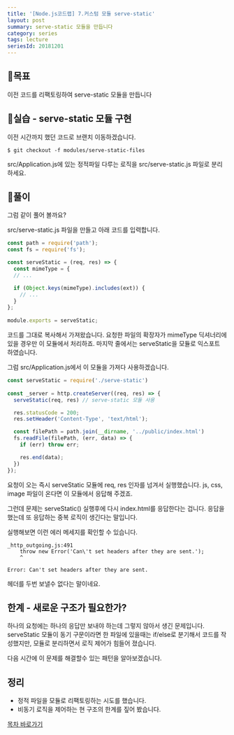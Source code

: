 ```yaml
---
title: '[Node.js코드랩] 7.커스텀 모듈 serve-static'
layout: post
summary: serve-static 모듈을 만듭니다
category: series
tags: lecture
seriesId: 20181201
---
```


## 🌳목표 

이전 코드를 리팩토링하여 serve-static 모듈을 만듭니다 

## 🐤실습 - serve-static 모듈 구현 

이전 시간까지 했던 코드로 브랜치 이동하겠습니다.

```
$ git checkout -f modules/serve-static-files
```

src/Application.js에 있는 정적파일 다루는 로직을 src/serve-static.js 파일로 분리하세요. 

## 🐤풀이 

그럼 같이 풀어 볼까요? 

src/serve-static.js 파일을 만들고 아래 코드를 입력합니다.

```js
const path = require('path');
const fs = require('fs');

const serveStatic = (req, res) => {
  const mimeType = {
  // ...

  if (Object.keys(mimeType).includes(ext)) {
    // ...
  }
};
    
module.exports = serveStatic;
```

코드를 그대로 복사해서 가져왔습니다. 
요청한 파일의 확장자가 mimeType 딕셔너리에 있을 경우만 이 모듈에서 처리하죠.
마지막 줄에서는 serveStatic을 모듈로 익스포트 하였습니다.

그럼 src/Application.js에서 이 모듈을 가져다 사용하겠습니다.

```js
const serveStatic = require('./serve-static')
    
const _server = http.createServer((req, res) => {
  serveStatic(req, res) // serve-static 모듈 사용 

  res.statusCode = 200;
  res.setHeader('Content-Type', 'text/html');

  const filePath = path.join(__dirname, '../public/index.html')
  fs.readFile(filePath, (err, data) => {
    if (err) throw err;

    res.end(data);
  })
});
```

요청이 오는 즉시 serveStatic 모듈에 req, res 인자를 넘겨서 실행했습니다.
js, css, image 파일이 온다면 이 모듈에서 응답해 주겠죠. 

그런데 문제는 serveStatic() 실행후에 다시 index.html를 응답한다는 겁니다.
응답을 했는데 또 응답하는 중복 로직이 생긴다는 말입니다.

실행해보면 이런 에러 메세지를 확인할 수 있습니다. 

```
_http_outgoing.js:491
    throw new Error('Can\'t set headers after they are sent.');
    ^

Error: Can't set headers after they are sent.
```

헤더를 두번 보낼수 없다는 말이네요.

## 한계 - 새로운 구조가 필요한가? 

하나의 요청에는 하나의 응답만 보내야 하는데 그렇지 않아서 생긴 문제입니다.
serveStatic 모듈이 동기 구문이라면 한 파일에 있을때는 if/else로 분기해서 코드를 작성했지만, 모듈로 분리하면서 로직 제어가 힘들어 졌습니다. 

다음 시간에 이 문제를 해결할수 있는 패턴을 알아보겠습니다.

## 정리 

- 정적 파일을 모듈로 리팩토링하는 시도를 했습니다.
- 비동기 로직을 제어하는 현 구조의 한계를 짚어 봤습니다.

[목차 바로가기](/series/2018/12/01/node-web-0_index.html)